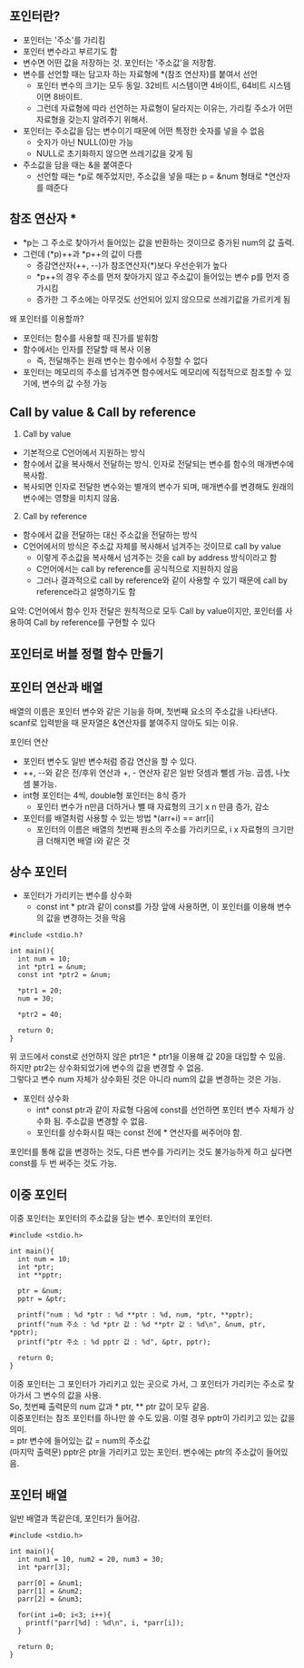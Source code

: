 포인터란?
-------------

- 포인터는 '주소'를 가리킴
- 포인터 변수라고 부르기도 함
- 변수면 어떤 값을 저장하는 것. 포인터는 '주소값'을 저장함.
- 변수를 선언할 때는 담고자 하는 자료형에 *(참조 연산자)를 붙여서 선언
  - 포인터 변수의 크기는 모두 동일. 32비트 시스템이면 4바이트, 64비트 시스템이면 8바이트.
  - 그런데 자료형에 따라 선언하는 자료형이 달라지는 이유는, 가리킬 주소가 어떤 자료형을 갖는지 알려주기 위해서.
- 포인터는 주소값을 담는 변수이기 때문에 어떤 특정한 숫자를 넣을 수 없음
  - 숫자가 아닌 NULL(0)만 가능
  - NULL로 초기화하지 않으면 쓰레기값을 갖게 됨
- 주소값을 담을 때는 &을 붙여준다
  - 선언할 때는 *p로 해주었지만, 주소값을 넣을 때는 p = &num 형태로 *연산자를 떼준다
  
참조 연산자 *
-----
- *p는 그 주소로 찾아가서 들어있는 값을 반환하는 것이므로 증가된 num의 값 출력.
- 그런데 (*p)++과 *p++의 값이 다름
  - 증감연산자(++, --)가 참조연산자(*)보다 우선순위가 높다
  - *p++의 경우 주소를 먼저 찾아가지 않고 주소값이 들어있는 변수 p를 먼저 증가시킴
  - 증가한 그 주소에는 아무것도 선언되어 있지 않으므로 쓰레기값을 가르키게 됨
  
왜 포인터를 이용할까?
- 포인터는 함수를 사용할 때 진가를 발휘함
- 함수에서는 인자를 전달할 때 복사 이용
  - 즉, 전달해주는 원래 변수는 함수에서 수정할 수 없다
- 포인터는 메모리의 주소를 넘겨주면 함수에서도 메모리에 직접적으로 참조할 수 있기에, 변수의 값 수정 가능

Call by value & Call by reference
----

1. Call by value

- 기본적으로 C언어에서 지원하는 방식
- 함수에서 값을 복사해서 전달하는 방식. 인자로 전달되는 변수를 함수의 매개변수에 복사함.
- 복사되면 인자로 전달한 변수와는 별개의 변수가 되며, 매개변수를 변경해도 원래의 변수에는 영향을 미치지 않음.
  
2. Call by reference

- 함수에서 값을 전달하는 대신 주소값을 전달하는 방식
- C언어에서의 방식은 주소값 자체를 복사해서 넘겨주는 것이므로 call by value
  - 이렇게 주소값을 복사해서 넘겨주는 것을 call by address 방식이라고 함
  - C언어에서는 call by reference를 공식적으로 지원하지 않음
  - 그러나 결과적으로 call by reference와 같이 사용할 수 있기 때문에 call by reference라고 설명하기도 함
    
요약: C언어에서 함수 인자 전달은 원칙적으로 모두 Call by value이지만, 포인터를 사용하여 Call by reference를 구현할 수 있다

포인터로 버블 정렬 함수 만들기
---------


포인터 연산과 배열
---------
배열의 이름은 포인터 변수와 같은 기능을 하며, 첫번째 요소의 주소값을 나타낸다.  
scanf로 입력받을 때 문자열은 &연산자를 붙여주지 않아도 되는 이유.  
  
포인터 연산
- 포인터 변수도 일반 변수처럼 증감 연산을 할 수 있다.
- ++, --와 같은 전/후위 연산과 +, - 연산자 같은 일반 덧셈과 뺄셈 가능. 곱셈, 나눗셈 불가능.
- int형 포인터는 4씩, double형 포인터는 8식 증가
  - 포인터 변수가 n만큼 더하거나 뺄 때 자료형의 크기 x n 만큼 증가, 감소
- 포인터를 배열처럼 사용할 수 있는 방법 *(arr+i) == arr[i]
  - 포인터의 이름은 배열의 첫번째 원소의 주소를 가리키므로, i x 자료형의 크기만큼 더해지면 배열 i와 같은 것
  
상수 포인터
---------

- 포인터가 가리키는 변수를 상수화
  - const int * ptr과 같이 const를 가장 앞에 사용하면, 이 포인터를 이용해 변수의 값을 변경하는 것을 막음

```
#include <stdio.h?

int main(){
  int num = 10;
  int *ptr1 = &num;
  const int *ptr2 = &num;
  
  *ptr1 = 20;
  num = 30;
  
  *ptr2 = 40;
  
  return 0;
}
```
위 코드에서 const로 선언하지 않은 ptr1은 * ptr1을 이용해 값 20을 대입할 수 있음.  
하지만 ptr2는 상수화되었기에 변수의 값을 변경할 수 없음.  
그렇다고 변수 num 자체가 상수화된 것은 아니라 num의 값을 변경하는 것은 가능.

- 포인터 상수화
  - int* const ptr과 같이 자료형 다음에 const를 선언하면 포인터 변수 자체가 상수화 됨. 주소값을 변경할 수 없음.
  - 포인터를 상수화시킬 때는 const 전에 * 연산자를 써주어야 함.
  
포인터를 통해 값을 변경하는 것도, 다른 변수를 가리키는 것도 불가능하게 하고 싶다면 const를 두 번 써주는 것도 가능.

이중 포인터
------------
이중 포인터는 포인터의 주소값을 담는 변수. 포인터의 포인터.
```
#include <stdio.h>

int main(){
  int num = 10;
  int *ptr;
  int **pptr;
  
  ptr = &num;
  pptr = &ptr;
  
  printf("num : %d *ptr : %d **ptr : %d, num, *ptr, **pptr);
  printf("num 주소 : %d *ptr 값 : %d **ptr 값 : %d\n", &num, ptr, *pptr);
  printf("ptr 주소 : %d pptr 값 : %d", &ptr, pptr);
  
  return 0;
}
```
이중 포인터는 그 포인터가 가리키고 있는 곳으로 가서, 그 포인터가 가리키는 주소로 찾아가서 그 변수의 값을 사용.  
So, 첫번째 출력문의 num 값과 * ptr, ** ptr 값이 모두 같음.  
이중포인터는 참조 포인터를 하나만 쓸 수도 있음. 이럴 경우 pptr이 가리키고 있는 값을 의미.  
= ptr 변수에 들어있는 값 = num의 주소값  
(마지막 출력문) pptr은 ptr을 가리키고 있는 포인터. 변수에는 ptr의 주소값이 들어있음.  

포인터 배열
----------

일반 배열과 똑같은데, 포인터가 들어감.  
```
#include <stdio.h>

int main(){
  int num1 = 10, num2 = 20, num3 = 30;
  int *parr[3];
  
  parr[0] = &num1;
  parr[1] = &num2;
  parr[2] = &num3;
  
  for(int i=0; i<3; i++){
    printf("parr[%d] : %d\n", i, *parr[i]);
  }
  
  return 0;
}
```
  

